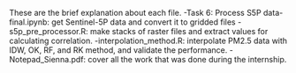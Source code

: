 These are the brief explanation about each file.
-Task 6: Process S5P data-final.ipynb: get Sentinel-5P data and convert it to gridded files
-s5p_pre_processor.R: make stacks of raster files and extract values for calculating correlation.
-interpolation_method.R: interpolate PM2.5 data with IDW, OK, RF, and RK method, and validate the performance.
-Notepad_Sienna.pdf: cover all the work that was done during the internship.
